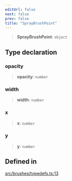 ```yaml
---
editUrl: false
next: false
prev: false
title: "SprayBrushPoint"
---
```


> **SprayBrushPoint**: `object`

## Type declaration

### opacity

> **opacity**: `number`

### width

> **width**: `number`

### x

> **x**: `number`

### y

> **y**: `number`

## Defined in

[src/brushes/typedefs.ts:13](https://github.com/fabricjs/fabric.js/blob/a0b4adf41e0a1fd81824114cedd4c32bfb8cac25/src/brushes/typedefs.ts#L13)
